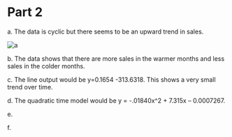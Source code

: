 

# Part 2

a. The data is cyclic but there seems to be an upward trend in sales.

![a]()

b. The data shows that there are more sales in the warmer months and less sales in the colder months.

c. The line output would be y=0.1654 -313.6318. This shows a very small trend over time.

d. The quadratic time model would be y = -.01840x^2 + 7.315x – 0.0007267.

e. 

f. 
